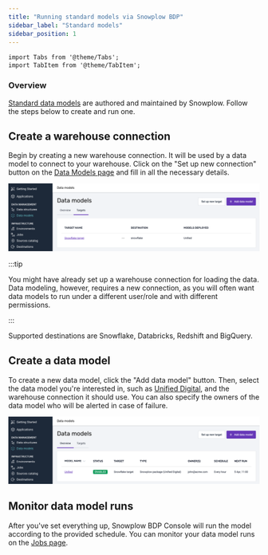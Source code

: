 ```yaml
---
title: "Running standard models via Snowplow BDP"
sidebar_label: "Standard models"
sidebar_position: 1
---
```


```mdx-code-block
import Tabs from '@theme/Tabs';
import TabItem from '@theme/TabItem';
```

### Overview
[Standard data models](/docs/modeling-your-data/modeling-your-data-with-dbt/dbt-models/index.md) are authored and maintained by Snowplow. Follow the steps below to create and run one.

## Create a warehouse connection
Begin by creating a new warehouse connection. It will be used by a data model to connect to your warehouse. Click on the "Set up new connection" button on the [Data Models page](https://console.snowplowanalytics.com/data-models) and fill in all the necessary details.

![](images/warehouse-connections.png)

:::tip

You might have already set up a warehouse connection for loading the data. Data modeling, however, requires a new connection, as you will often want data models to run under a different user/role and with different permissions.

:::

Supported destinations are Snowflake, Databricks, Redshift and BigQuery.

## Create a data model
To create a new data model, click the "Add data model" button. Then, select the data model you're interested in, such as [Unified Digital](/docs/modeling-your-data/modeling-your-data-with-dbt/dbt-models/dbt-unified-data-model/index.md), and the warehouse connection it should use. You can also specify the owners of the data model who will be alerted in case of failure.

![](images/data-models.png)

## Monitor data model runs
After you've set everything up, Snowplow BDP Console will run the model according to the provided schedule. You can monitor your data model runs on the [Jobs page](https://console.snowplowanalytics.com/jobs).
